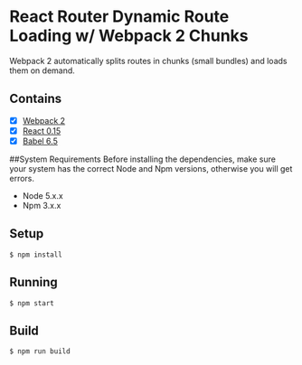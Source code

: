 # React Router Dynamic Route Loading w/ Webpack 2 Chunks

Webpack 2 automatically splits routes in chunks (small bundles) and loads them on demand. 

## Contains

- [x] [Webpack 2](https://webpack.github.io)
- [x] [React 0.15](https://facebook.github.io/react/)
- [x] [Babel 6.5](https://babeljs.io/)

##System Requirements
Before installing the dependencies, make sure your system has the correct Node and Npm versions, otherwise you will get errors.

- Node 5.x.x
- Npm 3.x.x

## Setup

```
$ npm install
```

## Running

```
$ npm start
```

## Build

```
$ npm run build
```
